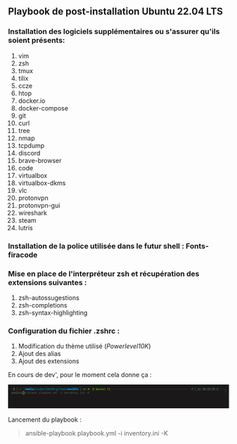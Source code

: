 <h2> Playbook de post-installation Ubuntu 22.04 LTS</h2>

<h3> Installation des logiciels supplémentaires ou s'assurer qu'ils soient présents:</h3>

1. vim
2. zsh
3. tmux
4. tilix
5. ccze
6. htop
7. docker.io
8. docker-compose
9. git
10. curl
11. tree
12. nmap 
13. tcpdump
14. discord
15. brave-browser
16. code
17. virtualbox
18. virtualbox-dkms
19. vlc
20. protonvpn
21. protonvpn-gui
22. wireshark
23. steam
24. lutris

<h3> Installation de la police utilisée dans le futur shell : Fonts-firacode </h3>

<h3> Mise en place de l'interpréteur zsh et récupération des extensions suivantes :</h3>

1. zsh-autossugestions
2. zsh-completions
3. zsh-syntax-highlighting

<h3> Configuration du fichier .zshrc : </h3>

1. Modification du thème utilisé (*Powerlevel10K*)
2. Ajout des alias
3. Ajout des extensions


En cours de dev', pour le moment cela donne ça :

![first step](/images/alpha.png)


Lancement du playbook :
> ansible-playbook playbook.yml -i inventory.ini -K          